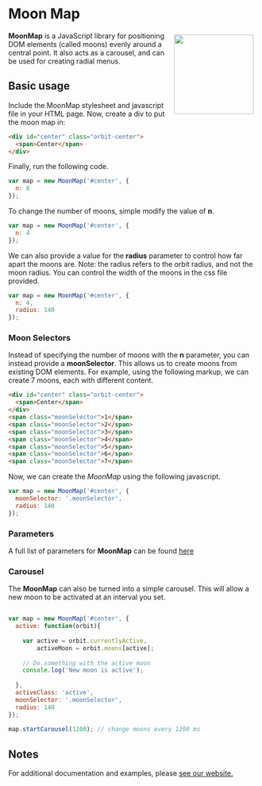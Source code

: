 # Moon Map

<a href="http://moonmapjs.com"><img src="http://moonmapjs.com/www/img/logo.png" align="right" hspace="10" vspace="6" height="160"></a>

**MoonMap** is a JavaScript library for positioning DOM elements (called moons) evenly around a central point. It also acts as a carousel, and can be used for creating radial menus.


## Basic usage ##

Include the MoonMap stylesheet and javascript file in your HTML page. Now, create a div to put the moon map in:

```html
<div id="center" class="orbit-center">
  <span>Center</span>
</div>
```

Finally, run the following code.

```js
var map = new MoonMap('#center', {
  n: 8
});
```

To change the number of moons, simple modify the value of **n**.

```js
var map = new MoonMap('#center', {
  n: 4
});
```

We can also provide a value for the **radius** parameter to control how far apart the moons are.
Note: the radius refers to the orbit radius, and not the moon radius. You can control the
width of the moons in the css file provided.

```js
var map = new MoonMap('#center', {
  n: 4,
  radius: 140
});
```
### Moon Selectors ###
Instead of specifying the number of moons with the **n** parameter, you can instead provide a **moonSelector**. This allows us to create moons from existing DOM elements. For example, using the following markup, we can create 7 moons, each with different content.

```html
<div id="center" class="orbit-center">
  <span>Center</span>
</div>
<span class="moonSelector">1</span>
<span class="moonSelector">2</span>
<span class="moonSelector">3</span>
<span class="moonSelector">4</span>
<span class="moonSelector">5</span>
<span class="moonSelector">6</span>
<span class="moonSelector">7</span>
```
Now, we can create the *MoonMap* using the following javascript.

```js
var map = new MoonMap('#center', {
  moonSelector: '.moonSelector',
  radius: 140
});
```

### Parameters ###
A full list of parameters for **MoonMap** can be found [here](http://moonmapjs.com/docs)

### Carousel ###
The **MoonMap** can also be turned into a simple carousel. This will allow a new moon to be activated at an interval you set.

```js

var map = new MoonMap('#center', {
  active: function(orbit){
            
    var active = orbit.currentlyActive,
        activeMoon = orbit.moons[active];
                
    // Do something with the active moon
    console.log('New moon is active');
            
  },
  activeClass: 'active',
  moonSelector: '.moonSelector',
  radius: 140
});
    
map.startCarousel(1200); // change moons every 1200 ms
```

## Notes ##
For additional documentation and examples, please [see our website.](http://moonmapjs.com/)

